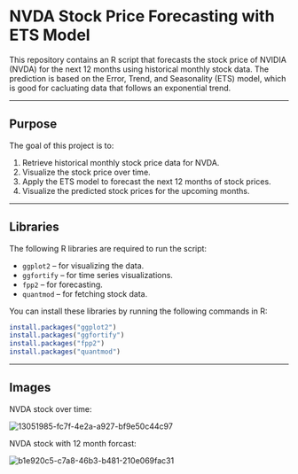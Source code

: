 # NVDA Stock Price Forecasting with ETS Model

This repository contains an R script that forecasts the stock price of NVIDIA (NVDA) for the next 12 months using historical monthly stock data. The prediction is based on the Error, Trend, and Seasonality (ETS) model, which is good for cacluating data that follows an exponential trend.

---

## Purpose

The goal of this project is to:

1. Retrieve historical monthly stock price data for NVDA.
2. Visualize the stock price over time.
3. Apply the ETS model to forecast the next 12 months of stock prices.
4. Visualize the predicted stock prices for the upcoming months.

---

## Libraries

The following R libraries are required to run the script:

- `ggplot2` – for visualizing the data.
- `ggfortify` – for time series visualizations.
- `fpp2` – for forecasting.
- `quantmod` – for fetching stock data.

You can install these libraries by running the following commands in R:

```r
install.packages("ggplot2")
install.packages("ggfortify")
install.packages("fpp2")
install.packages("quantmod")
```
---
## Images

NVDA stock over time:

![13051985-fc7f-4e2a-a927-bf9e50c44c97](https://github.com/user-attachments/assets/177788c8-a120-408c-a6d0-159deaa220d6)

NVDA stock with 12 month forcast:

![b1e920c5-c7a8-46b3-b481-210e069fac31](https://github.com/user-attachments/assets/2eafb794-f842-4f4e-b2cc-cc11a5e77653)
